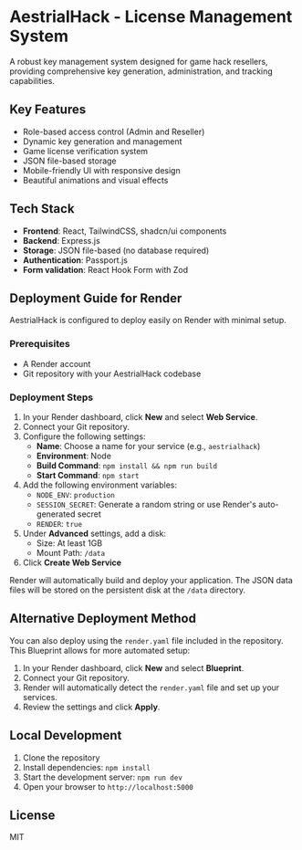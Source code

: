 # AestrialHack - License Management System

A robust key management system designed for game hack resellers, providing comprehensive key generation, administration, and tracking capabilities.

## Key Features

- Role-based access control (Admin and Reseller)
- Dynamic key generation and management
- Game license verification system
- JSON file-based storage
- Mobile-friendly UI with responsive design
- Beautiful animations and visual effects

## Tech Stack

- **Frontend**: React, TailwindCSS, shadcn/ui components
- **Backend**: Express.js
- **Storage**: JSON file-based (no database required)
- **Authentication**: Passport.js
- **Form validation**: React Hook Form with Zod

## Deployment Guide for Render

AestrialHack is configured to deploy easily on Render with minimal setup.

### Prerequisites

- A Render account
- Git repository with your AestrialHack codebase

### Deployment Steps

1. In your Render dashboard, click **New** and select **Web Service**.
2. Connect your Git repository.
3. Configure the following settings:
   - **Name**: Choose a name for your service (e.g., `aestrialhack`)
   - **Environment**: Node
   - **Build Command**: `npm install && npm run build`
   - **Start Command**: `npm start`
4. Add the following environment variables:
   - `NODE_ENV`: `production`
   - `SESSION_SECRET`: Generate a random string or use Render's auto-generated secret
   - `RENDER`: `true`
5. Under **Advanced** settings, add a disk:
   - Size: At least 1GB
   - Mount Path: `/data`
6. Click **Create Web Service**

Render will automatically build and deploy your application. The JSON data files will be stored on the persistent disk at the `/data` directory.

## Alternative Deployment Method

You can also deploy using the `render.yaml` file included in the repository. This Blueprint allows for more automated setup:

1. In your Render dashboard, click **New** and select **Blueprint**.
2. Connect your Git repository.
3. Render will automatically detect the `render.yaml` file and set up your services.
4. Review the settings and click **Apply**.

## Local Development

1. Clone the repository
2. Install dependencies: `npm install`
3. Start the development server: `npm run dev`
4. Open your browser to `http://localhost:5000`

## License

MIT